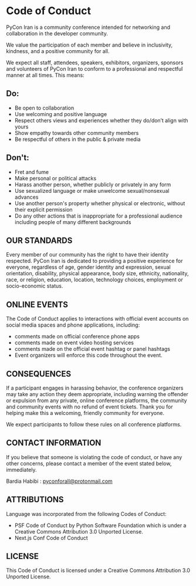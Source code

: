 # Code of Conduct
PyCon Iran is a community conference intended for networking and collaboration in the developer community.

We value the participation of each member and believe in inclusivity, kindness, and a positive community for all.

We expect all staff, attendees, speakers, exhibitors, organizers, sponsors and volunteers of PyCon Iran to conform to a professional and respectful manner at all times. This means:

## Do:
* Be open to collaboration
* Use welcoming and positive language
* Respect others views and experiences whether they do/don’t align with yours
* Show empathy towards other community members
* Be respectful of others in the public & private media

## Don't:
* Fret and fume
* Make personal or political attacks
* Harass another person, whether publicly or privately in any form
* Use sexualized language or make unwelcome sexual/nonsexual advances
* Use another person's property whether physical or electronic, without their explicit permission
* Do any other actions that is inappropriate for a professional audience including people of many different backgrounds

## OUR STANDARDS
Every member of our community has the right to have their identity respected. PyCon Iran is dedicated to providing a positive experience for everyone, regardless of age, gender identity and expression, sexual orientation, disability, physical appearance, body size, ethnicity, nationality, race, or religion, education, location, technology choices, employment or socio-economic status.

## ONLINE EVENTS
The Code of Conduct applies to interactions with official event accounts on social media spaces and phone applications, including:
* comments made on official conference phone apps
* comments made on event video hosting services
* comments made on the official event hashtag or panel hashtags
* Event organizers will enforce this code throughout the event.

## CONSEQUENCES
If a participant engages in harassing behavior, the conference organizers may take any action they deem appropriate, including warning the offender or expulsion from any private, online conference platforms, the community and community events with no refund of event tickets. Thank you for helping make this a welcoming, friendly community for everyone.

We expect participants to follow these rules on all conference platforms.

## CONTACT INFORMATION
If you believe that someone is violating the code of conduct, or have any other concerns, please contact a member of the event stated below, immediately.

Bardia Habibi : pyconforall@protonmail.com

## ATTRIBUTIONS
Language was incorporated from the following Codes of Conduct:
* PSF Code of Conduct by Python Software Foundation which is under a Creative Commons Attribution 3.0 Unported License.
* Next.js Conf Code of Conduct

## LICENSE
This Code of Conduct is licensed under a Creative Commons Attribution 3.0 Unported License.
